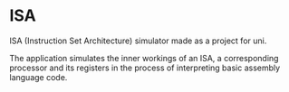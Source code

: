 # ISA
ISA (Instruction Set Architecture) simulator made as a project for uni.

The application simulates the inner workings of an ISA, a corresponding processor and its registers in the process of interpreting basic assembly language code.
